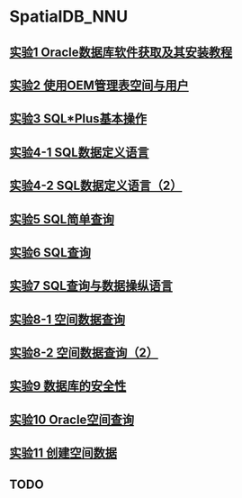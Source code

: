 # SpatialDB_NNU

## [实验1  Oracle数据库软件获取及其安装教程](https://github.com/solidjerryc/SpatialDB_NNU/tree/master/Ex.1 "实验1")

## [实验2  使用OEM管理表空间与用户](https://github.com/solidjerryc/SpatialDB_NNU/tree/master/Ex.2 "实验2")

## [实验3  SQL\*Plus基本操作](https://github.com/solidjerryc/SpatialDB_NNU/tree/master/Ex.3 "实验3")

## [实验4-1  SQL数据定义语言](https://github.com/shangjing1996/SpatialDB_NNU/tree/master/Ex.4-1 "实验4-1")

## [实验4-2  SQL数据定义语言（2）](https://github.com/shangjing1996/SpatialDB_NNU/tree/master/Ex.4-2 "实验4-2")

## [实验5  SQL简单查询](https://github.com/shangjing1996/SpatialDB_NNU/tree/master/Ex.5 "实验5")

## [实验6  SQL查询](https://github.com/shangjing1996/SpatialDB_NNU/tree/master/Ex.6 "实验6")

## [实验7  SQL查询与数据操纵语言](https://github.com/shangjing1996/SpatialDB_NNU/tree/master/Ex.7 "实验7")

## [实验8-1  空间数据查询](https://github.com/shangjing1996/SpatialDB_NNU/tree/master/Ex.8-1 "实验8-1")

## [实验8-2  空间数据查询（2）](https://github.com/shangjing1996/SpatialDB_NNU/tree/master/Ex.8-2 "实验8-2")

## [实验9  数据库的安全性](https://github.com/shangjing1996/SpatialDB_NNU/tree/master/Ex.9 "实验9")

## [实验10  Oracle空间查询](https://github.com/shangjing1996/SpatialDB_NNU/tree/master/Ex.10 "实验10")

## [实验11  创建空间数据](https://github.com/shangjing1996/SpatialDB_NNU/tree/master/Ex.11 "实验11")

## TODO
